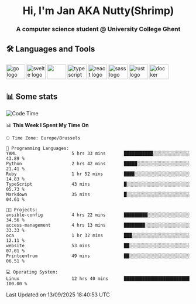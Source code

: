 <h1 align="center">Hi, I'm Jan AKA Nutty(Shrimp)</h1>
<h3 align="center">A computer science student @ University College Ghent</h3>

<h2 align="left">🛠️ Languages and Tools</h2>

###

<div align="left">
  <img src="https://cdn.jsdelivr.net/gh/devicons/devicon/icons/go/go-original.svg" height="40" width="52" alt="go logo"  />
  <img src="https://cdn.jsdelivr.net/gh/devicons/devicon@latest/icons/svelte/svelte-original.svg"  height="40" width="52" alt="svelte logo" />
  <img src="https://cdn.jsdelivr.net/gh/devicons/devicon@latest/icons/tailwindcss/tailwindcss-original.svg" height="40" width="52" />
  <img src="https://cdn.jsdelivr.net/gh/devicons/devicon/icons/typescript/typescript-original.svg" height="40" width="52" alt="typescript logo"  />
  <img src="https://cdn.jsdelivr.net/gh/devicons/devicon/icons/react/react-original.svg" height="40" width="52" alt="react logo"  />
  <img src="https://cdn.jsdelivr.net/gh/devicons/devicon/icons/sass/sass-original.svg" height="40" width="52" alt="sass logo"  />
  <img src="https://cdn.jsdelivr.net/gh/devicons/devicon@latest/icons/rust/rust-original.svg" height="40" width="52" alt="rust logo" />
  <img src="https://cdn.jsdelivr.net/gh/devicons/devicon/icons/docker/docker-original.svg" height="40" width="52" alt="docker logo"  />
</div>

<h2>📊 Some stats</h2>

<!--START_SECTION:waka-->
![Code Time](http://img.shields.io/badge/Code%20Time-6%2C300%20hrs%2043%20mins-blue)

📊 **This Week I Spent My Time On** 

```text
🕑︎ Time Zone: Europe/Brussels

💬 Programming Languages: 
YAML                     5 hrs 33 mins       ███████████░░░░░░░░░░░░░░   43.89 % 
Python                   2 hrs 42 mins       █████░░░░░░░░░░░░░░░░░░░░   21.41 % 
Ruby                     1 hr 52 mins        ████░░░░░░░░░░░░░░░░░░░░░   14.83 % 
TypeScript               43 mins             █░░░░░░░░░░░░░░░░░░░░░░░░   05.73 % 
Markdown                 35 mins             █░░░░░░░░░░░░░░░░░░░░░░░░   04.61 % 

🐱‍💻 Projects: 
ansible-config           4 hrs 22 mins       █████████░░░░░░░░░░░░░░░░   34.56 % 
access-management        4 hrs 13 mins       ████████░░░░░░░░░░░░░░░░░   33.33 % 
oca                      1 hr 32 mins        ███░░░░░░░░░░░░░░░░░░░░░░   12.11 % 
website                  53 mins             ██░░░░░░░░░░░░░░░░░░░░░░░   07.01 % 
Printcentrum             49 mins             ██░░░░░░░░░░░░░░░░░░░░░░░   06.51 % 

💻 Operating System: 
Linux                    12 hrs 40 mins      █████████████████████████   100.00 % 
```


 Last Updated on 13/09/2025 18:40:53 UTC
<!--END_SECTION:waka-->
